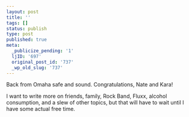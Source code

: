 ```yaml
---
layout: post
title: ''
tags: []
status: publish
type: post
published: true
meta:
  _publicize_pending: '1'
  ljID: '697'
  original_post_id: '737'
  _wp_old_slug: '737'
---
```

Back from Omaha safe and sound.  Congratulations, Nate and Kara!

I want to write more on friends, family, Rock Band, Fluxx, alcohol consumption, and a slew of other topics, but that will have to wait until I have some actual free time.
